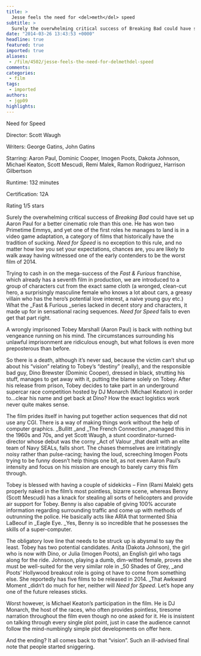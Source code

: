 ```yaml
---
title: >
  Jesse feels the need for <del>meth</del> speed
subtitle: >
  Surely the overwhelming critical success of Breaking Bad could have set up Aaron Paul for a better cinematic role than this one. He has won two Primetime Emmys, and yet one of the first roles he manages to land is in a video game adaptation...
date: "2014-03-26 13:43:53 +0000"
headline: true
featured: true
imported: true
aliases:
 - /film/4502/jesse-feels-the-need-for-delmethdel-speed
comments:
categories:
 - film
tags:
 - imported
authors:
 - jgp09
highlights:
---
```


Need for Speed

Director: Scott Waugh

Writers: George Gatins, John Gatins

Starring: Aaron Paul, Dominic Cooper, Imogen Poots, Dakota Johnson, Michael Keaton, Scott Mescudi, Remi Malek, Ramon Rodriguez, Harrison Gilbertson

Runtime: 132 minutes

Certification: 12A

Rating 1/5 stars

Surely the overwhelming critical success of _Breaking Bad_ could have set up Aaron Paul for a better cinematic role than this one. He has won two Primetime Emmys, and yet one of the first roles he manages to land is in a video game adaptation, a category of films that historically have the tradition of sucking. _Need for Speed_ is no exception to this rule, and no matter how low you set your expectations, chances are, you are likely to walk away having witnessed one of the early contenders to be the worst film of 2014.

Trying to cash in on the mega-success of the _Fast & Furious_ franchise, which already has a seventh film in production, we are introduced to a group of characters cut from the exact same cloth (a wronged, clean-cut hero, a surprisingly masculine female who knows a lot about cars, a greasy villain who has the hero’s potential love interest, a naive young guy etc.) What the _Fast & Furious _series lacked in decent story and characters, it made up for in sensational racing sequences. _Need for Speed_ fails to even get that part right.

A wrongly imprisoned Tobey Marshall (Aaron Paul) is back with nothing but vengeance running on his mind. The circumstances surrounding his unlawful imprisonment are ridiculous enough, but what follows is even more preposterous than before.

So there is a death, although it’s never sad, because the victim can’t shut up about his “vision” relating to Tobey’s “destiny” (really), and the responsible bad guy, Dino Brewster (Dominic Cooper), dressed in black, strutting his stuff, manages to get away with it, putting the blame solely on Tobey. After his release from prison, Tobey decides to take part in an underground supercar race competition hosted by DJ Monarch (Michael Keaton) in order to...clear his name and get back at Dino? How the exact logistics work never quite makes sense.

The film prides itself in having put together action sequences that did not use any CGI. There is a way of making things work without the help of computer graphics. _Bullitt _and _The French Connection _managed this in the 1960s and 70s, and yet Scott Waugh, a stunt coordinator-turned-director whose debut was the corny _Act of Valour _that dealt with an elite team of Navy SEALs, falls short. The chases themselves are irritatingly noisy rather than pulse-racing; having the loud, screeching Imogen Poots trying to be funny doesn’t help things one bit, as not even Aaron Paul’s intensity and focus on his mission are enough to barely carry this film through.

Tobey is blessed with having a couple of sidekicks – Finn (Rami Malek) gets properly naked in the film’s most pointless, bizarre scene, whereas Benny (Scott Mescudi) has a knack for stealing all sorts of helicopters and provide air support for Tobey. Benny is also capable of giving 100% accurate information regarding surrounding traffic and come up with methods of outrunning the police. He basically acts like ARIA that tormented Shia LaBeouf in _Eagle Eye. _Yes, Benny is so incredible that he possesses the skills of a super-computer.

The obligatory love line that needs to be struck up is abysmal to say the least. Tobey has two potential candidates. Anita (Dakota Johnson), the girl who is now with Dino, or Julia (Imogen Poots), an English girl who tags along for the ride. Johnson, playing a dumb, dim-witted female, proves she must be well-suited for the very similar role in _50 Shades of Grey, _and Poots’ Hollywood breakout role is going ot have to come from something else. She reportedly has five films to be released in 2014. _That Awkward Moment _didn’t do much for her, neither will _Need for Speed_. Let’s hope any one of the future releases sticks.

Worst however, is Michael Keaton’s participation in the film. He is DJ Monarch, the host of the races, who often provides pointless, tiresome narration throughout the film even though no one asked for it. He is insistent on talking through every single plot point, just in case the audience cannot follow the mind-numbingly simple plot developments on offer here.

And the ending? It all comes back to that “vision”. Such an ill-advised final note that people started sniggering.

